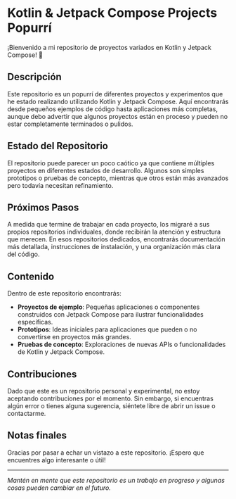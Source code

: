 # Kotlin & Jetpack Compose Projects Popurrí

¡Bienvenido a mi repositorio de proyectos variados en Kotlin y Jetpack Compose! 🚀

## Descripción

Este repositorio es un popurrí de diferentes proyectos y experimentos que he estado realizando utilizando Kotlin y Jetpack Compose. Aquí encontrarás desde pequeños ejemplos de código hasta aplicaciones más completas, aunque debo advertir que algunos proyectos están en proceso y pueden no estar completamente terminados o pulidos.

## Estado del Repositorio

El repositorio puede parecer un poco caótico ya que contiene múltiples proyectos en diferentes estados de desarrollo. Algunos son simples prototipos o pruebas de concepto, mientras que otros están más avanzados pero todavía necesitan refinamiento.

## Próximos Pasos

A medida que termine de trabajar en cada proyecto, los migraré a sus propios repositorios individuales, donde recibirán la atención y estructura que merecen. En esos repositorios dedicados, encontrarás documentación más detallada, instrucciones de instalación, y una organización más clara del código.

## Contenido

Dentro de este repositorio encontrarás:

- **Proyectos de ejemplo**: Pequeñas aplicaciones o componentes construidos con Jetpack Compose para ilustrar funcionalidades específicas.
- **Prototipos**: Ideas iniciales para aplicaciones que pueden o no convertirse en proyectos más grandes.
- **Pruebas de concepto**: Exploraciones de nuevas APIs o funcionalidades de Kotlin y Jetpack Compose.

## Contribuciones

Dado que este es un repositorio personal y experimental, no estoy aceptando contribuciones por el momento. Sin embargo, si encuentras algún error o tienes alguna sugerencia, siéntete libre de abrir un issue o contactarme.

## Notas finales

Gracias por pasar a echar un vistazo a este repositorio. ¡Espero que encuentres algo interesante o útil!

---

_Mantén en mente que este repositorio es un trabajo en progreso y algunas cosas pueden cambiar en el futuro._

